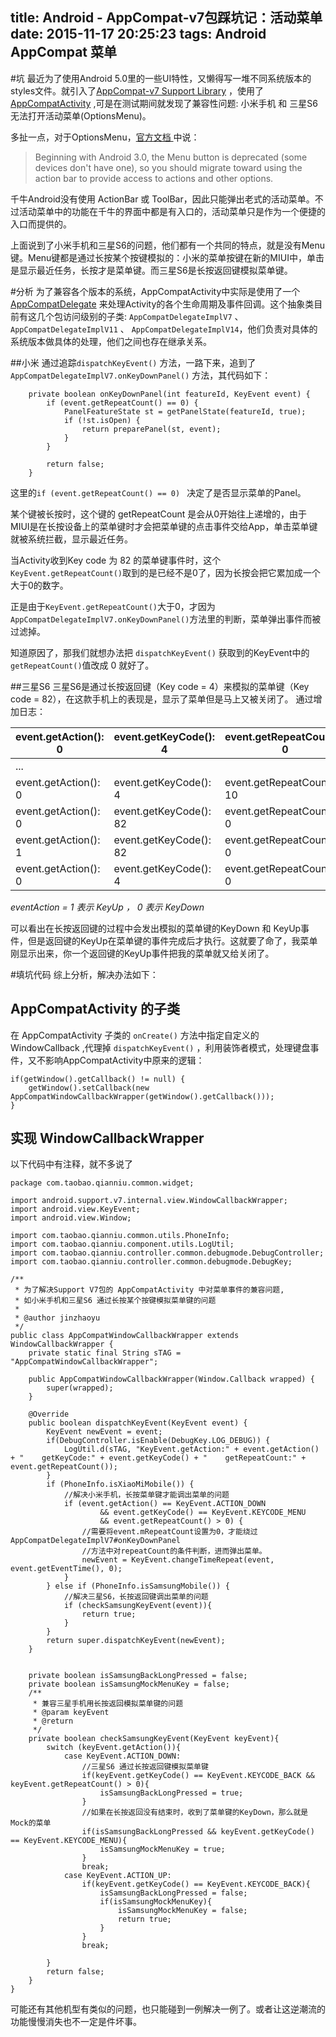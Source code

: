 title: Android - AppCompat-v7包踩坑记：活动菜单
date: 2015-11-17 20:25:23
tags: Android AppCompat 菜单 
---
#坑
最近为了使用Android 5.0里的一些UI特性，又懒得写一堆不同系统版本的styles文件。就引入了[AppCompat-v7 Support Library](https://developer.android.com/intl/zh-cn/tools/support-library/features.html) ，使用了 [AppCompatActivity](https://developer.android.com/reference/android/support/v7/app/AppCompatActivity.html) ,可是在测试期间就发现了兼容性问题: 小米手机 和 三星S6 无法打开活动菜单(OptionsMenu)。

多扯一点，对于OptionsMenu，[官方文档 ](http://developer.android.com/intl/zh-cn/guide/topics/ui/menus.html) 中说：

> Beginning with Android 3.0, the Menu button is deprecated (some devices don't have one), so you should migrate toward using the action bar to provide access to actions and other options.

千牛Android没有使用 ActionBar 或 ToolBar，因此只能弹出老式的活动菜单。不过活动菜单中的功能在千牛的界面中都是有入口的，活动菜单只是作为一个便捷的入口而提供的。

上面说到了小米手机和三星S6的问题，他们都有一个共同的特点，就是没有Menu键。Menu键都是通过长按某个按键模拟的：小米的菜单按键在新的MIUI中，单击是显示最近任务，长按才是菜单键。而三星S6是长按返回键模拟菜单键。

#分析
为了兼容各个版本的系统，AppCompatActivity中实际是使用了一个 [AppCompatDelegate](http://developer.android.com/reference/android/support/v7/app/AppCompatDelegate.html) 来处理Activity的各个生命周期及事件回调。这个抽象类目前有这几个包访问级别的子类: `AppCompatDelegateImplV7` 、 `AppCompatDelegateImplV11` 、 `AppCompatDelegateImplV14`，他们负责对具体的系统版本做具体的处理，他们之间也存在继承关系。

##小米
通过追踪`dispatchKeyEvent()` 方法，一路下来，追到了 `AppCompatDelegateImplV7.onKeyDownPanel()` 方法，其代码如下：

```
	private boolean onKeyDownPanel(int featureId, KeyEvent event) {
        if (event.getRepeatCount() == 0) {
            PanelFeatureState st = getPanelState(featureId, true);
            if (!st.isOpen) {
                return preparePanel(st, event);
            }
        }

        return false;
    }
```
这里的`if (event.getRepeatCount() == 0) ` 决定了是否显示菜单的Panel。

某个键被长按时，这个键的 getRepeatCount 是会从0开始往上递增的，由于MIUI是在长按设备上的菜单键时才会把菜单键的点击事件交给App，单击菜单键就被系统拦截，显示最近任务。

当Activity收到Key code 为 82 的菜单键事件时，这个`KeyEvent.getRepeatCount()`取到的是已经不是0了，因为长按会把它累加成一个大于0的数字。

正是由于`KeyEvent.getRepeatCount()`大于0，才因为`AppCompatDelegateImplV7.onKeyDownPanel()`方法里的判断，菜单弹出事件而被过滤掉。

知道原因了，那我们就想办法把 `dispatchKeyEvent()` 获取到的KeyEvent中的`getRepeatCount()`值改成 0 就好了。


##三星S6
三星S6是通过长按返回键（Key code = 4）来模拟的菜单键（Key code = 82），在这款手机上的表现是，显示了菜单但是马上又被关闭了。
通过增加日志：


| event.getAction(): 0  |  event.getKeyCode(): 4  |  event.getRepeatCount(): 0|
|---|---|---|
| ...
| event.getAction(): 0  |  event.getKeyCode(): 4  |  event.getRepeatCount(): 10|
| event.getAction(): 0  |  event.getKeyCode(): 82 |  event.getRepeatCount(): 0|
| event.getAction(): 1  |  event.getKeyCode(): 82 |  event.getRepeatCount(): 0|
| event.getAction(): 0  |  event.getKeyCode(): 4  |  event.getRepeatCount(): 0|

*eventAction = 1 表示 KeyUp ， 0 表示 KeyDown*

可以看出在长按返回键的过程中会发出模拟的菜单键的KeyDown 和 KeyUp事件，但是返回键的KeyUp在菜单键的事件完成后才执行。这就要了命了，我菜单刚显示出来，你一个返回键的KeyUp事件把我的菜单就又给关闭了。


#填坑代码
综上分析，解决办法如下：
## AppCompatActivity 的子类
在 AppCompatActivity 子类的 `onCreate()` 方法中指定自定义的 WindowCallback ,代理掉 `dispatchKeyEvent()` ，利用装饰者模式，处理键盘事件，又不影响AppCompatActivity中原来的逻辑：

```
if(getWindow().getCallback() != null) {
	getWindow().setCallback(new AppCompatWindowCallbackWrapper(getWindow().getCallback()));
}
```        

## 实现 WindowCallbackWrapper 
以下代码中有注释，就不多说了

```
package com.taobao.qianniu.common.widget;

import android.support.v7.internal.view.WindowCallbackWrapper;
import android.view.KeyEvent;
import android.view.Window;

import com.taobao.qianniu.common.utils.PhoneInfo;
import com.taobao.qianniu.component.utils.LogUtil;
import com.taobao.qianniu.controller.common.debugmode.DebugController;
import com.taobao.qianniu.controller.common.debugmode.DebugKey;

/**
 * 为了解决Support V7包的 AppCompatActivity 中对菜单事件的兼容问题,
 * 如小米手机和三星S6 通过长按某个按键模拟菜单键的问题
 *
 * @author jinzhaoyu
 */
public class AppCompatWindowCallbackWrapper extends WindowCallbackWrapper {
	private static final String sTAG = "AppCompatWindowCallbackWrapper";

    public AppCompatWindowCallbackWrapper(Window.Callback wrapped) {
        super(wrapped);
    }

    @Override
    public boolean dispatchKeyEvent(KeyEvent event) {
        KeyEvent newEvent = event;
        if(DebugController.isEnable(DebugKey.LOG_DEBUG)) {
            LogUtil.d(sTAG, "KeyEvent.getAction:" + event.getAction() + "    getKeyCode:" + event.getKeyCode() + "    getRepeatCount:" + event.getRepeatCount());
        }
        if (PhoneInfo.isXiaoMiMobile()) {
            //解决小米手机，长按菜单键才能调出菜单的问题
            if (event.getAction() == KeyEvent.ACTION_DOWN
                    && event.getKeyCode() == KeyEvent.KEYCODE_MENU
                    && event.getRepeatCount() > 0) {
                //需要将event.mRepeatCount设置为0，才能绕过 AppCompatDelegateImplV7#onKeyDownPanel
                //方法中对repeatCount的条件判断，进而弹出菜单。
                newEvent = KeyEvent.changeTimeRepeat(event, event.getEventTime(), 0);
            }
        } else if (PhoneInfo.isSamsungMobile()) {
            //解决三星S6，长按返回键调出菜单的问题
            if (checkSamsungKeyEvent(event)){
                return true;
            }
        }
        return super.dispatchKeyEvent(newEvent);
    }


    private boolean isSamsungBackLongPressed = false;
    private boolean isSamsungMockMenuKey = false;
    /**
     * 兼容三星手机用长按返回模拟菜单键的问题
     * @param keyEvent
     * @return
     */
    private boolean checkSamsungKeyEvent(KeyEvent keyEvent){
        switch (keyEvent.getAction()){
            case KeyEvent.ACTION_DOWN:
                //三星S6 通过长按返回键模拟菜单键
                if(keyEvent.getKeyCode() == KeyEvent.KEYCODE_BACK && keyEvent.getRepeatCount() > 0){
                    isSamsungBackLongPressed = true;
                }
                //如果在长按返回没有结束时，收到了菜单键的KeyDown，那么就是Mock的菜单
                if(isSamsungBackLongPressed && keyEvent.getKeyCode() == KeyEvent.KEYCODE_MENU){
                    isSamsungMockMenuKey = true;
                }
                break;
            case KeyEvent.ACTION_UP:
                if(keyEvent.getKeyCode() == KeyEvent.KEYCODE_BACK){
                    isSamsungBackLongPressed = false;
                    if(isSamsungMockMenuKey){
                        isSamsungMockMenuKey = false;
                        return true;
                    }
                }
                break;

        }
        return false;
    }
}
```

可能还有其他机型有类似的问题，也只能碰到一例解决一例了。或者让这逆潮流的功能慢慢消失也不一定是件坏事。